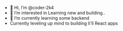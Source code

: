 - 👋 Hi, I’m @coder-2k4
- 👀 I’m interested in Learning new and building..
- 🌱 I’m currently learning some backend 
- Currently leveling up mind to building li'll React apps

<!---
coder-2k4/coder-2k4 is a ✨ special ✨ repository because its `README.md` (this file) appears on your GitHub profile.
You can click the Preview link to take a look at your changes.
--->
